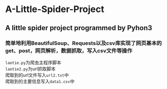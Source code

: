 # A-Little-Spider-Project
## A little spider project programmed by Pyhon3
### 简单地利用BeautifulSoup、Requests以及csv库实现了网页基本的get、post，网页解析，数据抓取，写入csv文件等操作

`laotie.py`为爬虫主程序脚本
<br>
`laotie2.py`为url抓取脚本
<br>
爬取到的url文件写入`url2.txt`中
<br>
爬取到的主要信息写入`data1.csv`中
